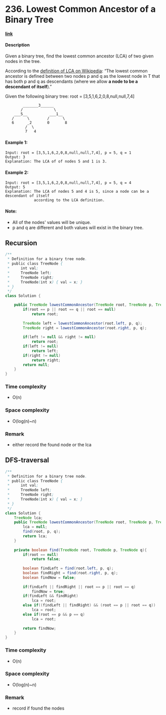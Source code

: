 # 236. Lowest Common Ancestor of a Binary Tree

#### [link](https://leetcode.com/problems/lowest-common-ancestor-of-a-binary-tree/description/) 

#### Description
Given a binary tree, find the lowest common ancestor (LCA) of two given nodes in the tree.

According to the [definition of LCA on Wikipedia](https://en.wikipedia.org/wiki/Lowest_common_ancestor): “The lowest common ancestor is defined between two nodes p and q as the lowest node in T that has both p and q as descendants (where we allow **a node to be a descendant of itself**).”

Given the following binary tree:  root = [3,5,1,6,2,0,8,null,null,7,4]
```
        _______3______
       /              \
    ___5__          ___1__
   /      \        /      \
   6      _2       0       8
         /  \
         7   4
```

#### Example 1:
```
Input: root = [3,5,1,6,2,0,8,null,null,7,4], p = 5, q = 1
Output: 3
Explanation: The LCA of of nodes 5 and 1 is 3.
```
#### Example 2:
```
Input: root = [3,5,1,6,2,0,8,null,null,7,4], p = 5, q = 4
Output: 5
Explanation: The LCA of nodes 5 and 4 is 5, since a node can be a descendant of itself
             according to the LCA definition.
```

#### Note:
* All of the nodes' values will be unique.
* p and q are different and both values will exist in the binary tree.

## Recursion
```java
/**
 * Definition for a binary tree node.
 * public class TreeNode {
 *     int val;
 *     TreeNode left;
 *     TreeNode right;
 *     TreeNode(int x) { val = x; }
 * }
 */
class Solution {

    public TreeNode lowestCommonAncestor(TreeNode root, TreeNode p, TreeNode q) {
        if(root == p || root == q || root == null)
            return root;
        
        TreeNode left = lowestCommonAncestor(root.left, p, q);
        TreeNode right = lowestCommonAncestor(root.right, p, q);
        
        if(left != null && right != null)
            return root;
        if(left != null)
            return left;
        if(right != null)
            return right;
        return null;
    }
}
```

### Time complexity
* O(n)
### Space complexity
* O(log(n)~n)
### Remark
* either record the found node or the lca

## DFS-traversal
```java
/**
 * Definition for a binary tree node.
 * public class TreeNode {
 *     int val;
 *     TreeNode left;
 *     TreeNode right;
 *     TreeNode(int x) { val = x; }
 * }
 */
class Solution {
    TreeNode lca;
    public TreeNode lowestCommonAncestor(TreeNode root, TreeNode p, TreeNode q) {
        lca = null;
        find(root, p, q);
        return lca;
    }
    
    private boolean find(TreeNode root, TreeNode p, TreeNode q){
        if(root == null)
            return false;
        
        boolean findLeft = find(root.left, p, q);
        boolean findRight = find(root.right, p, q);
        boolean findNow = false;
        
        if(findLeft || findRight || root == p || root == q)
            findNow = true;
        if(findLeft && findRight)
            lca = root;
        else if((findLeft || findRight) && (root == p || root == q))
            lca = root;
        else if(root == p && p == q)
            lca = root;
        
        return findNow;
    }
}
```
### Time complexity
* O(n)
### Space complexity
* O(log(n)~n)
### Remark
* record if found the nodes
